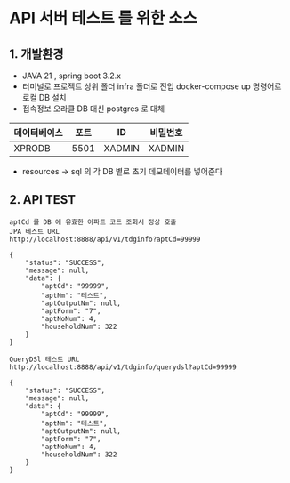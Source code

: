 # API 서버 테스트 를 위한 소스 

## 1. 개발환경
* JAVA 21 , spring boot 3.2.x
* 터미널로 프로젝트 상위 폴더 infra 폴더로 진입 docker-compose up 명령어로 로컬 DB 설치
* 접속정보 오라클 DB 대신 postgres 로 대체 

| 데이터베이스 |  포트   | ID | 비밀번호 |
|---|------|---|---|
| XPRODB | 5501 | XADMIN | XADMIN |

* resources -> sql 의 각 DB 별로 초기 데모데이터를 넣어준다 

## 2. API TEST
 

````
aptCd 를 DB 에 유효한 아파트 코드 조회시 정상 호출
JPA 테스트 URL 
http://localhost:8888/api/v1/tdginfo?aptCd=99999  

{
    "status": "SUCCESS",
    "message": null,
    "data": {
        "aptCd": "99999",
        "aptNm": "테스트",
        "aptOutputNm": null,
        "aptForm": "7",
        "aptNoNum": 4,
        "householdNum": 322
    }
}

QueryDSl 테스트 URL 
http://localhost:8888/api/v1/tdginfo/querydsl?aptCd=99999

{
    "status": "SUCCESS",
    "message": null,
    "data": {
        "aptCd": "99999",
        "aptNm": "테스트",
        "aptOutputNm": null,
        "aptForm": "7",
        "aptNoNum": 4,
        "householdNum": 322
    }
}